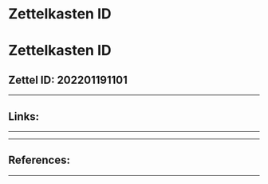 # Zettelkasten ID


# Zettelkasten ID

## Zettel ID: 202201191101

<!--more-->

---

## Links:

---

---

## References:

---

